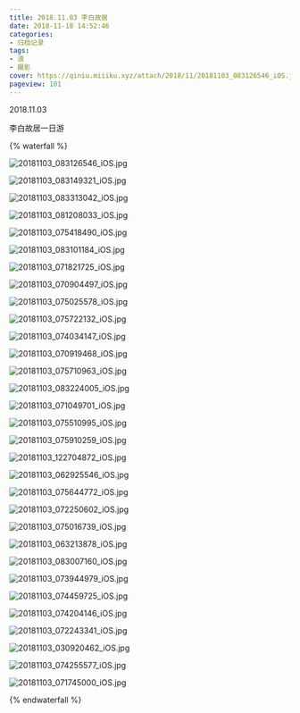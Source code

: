 ```yaml
---
title: 2018.11.03 李白故居
date: 2018-11-18 14:52:46
categories:
- 归档记录
tags:
- 浪
- 摄影
cover: https://qiniu.miiiku.xyz/attach/2018/11/20181103_083126546_iOS.jpg
pageview: 101
---
```


2018.11.03

李白故居一日游

{% waterfall %}

![20181103_083126546_iOS.jpg](https://qiniu.miiiku.xyz/attach/2018/11/20181103_083126546_iOS.jpg)

![20181103_083149321_iOS.jpg](https://qiniu.miiiku.xyz/attach/2018/11/20181103_083149321_iOS.jpg)

![20181103_083313042_iOS.jpg](https://qiniu.miiiku.xyz/attach/2018/11/20181103_083313042_iOS.jpg)

![20181103_081208033_iOS.jpg](https://qiniu.miiiku.xyz/attach/2018/11/20181103_081208033_iOS.jpg)

![20181103_075418490_iOS.jpg](https://qiniu.miiiku.xyz/attach/2018/11/20181103_075418490_iOS.jpg)

![20181103_083101184_iOS.jpg](https://qiniu.miiiku.xyz/attach/2018/11/20181103_083101184_iOS.jpg)

![20181103_071821725_iOS.jpg](https://qiniu.miiiku.xyz/attach/2018/11/20181103_071821725_iOS.jpg)

![20181103_070904497_iOS.jpg](https://qiniu.miiiku.xyz/attach/2018/11/20181103_070904497_iOS.jpg)

![20181103_075025578_iOS.jpg](https://qiniu.miiiku.xyz/attach/2018/11/20181103_075025578_iOS.jpg)

![20181103_075722132_iOS.jpg](https://qiniu.miiiku.xyz/attach/2018/11/20181103_075722132_iOS.jpg)

![20181103_074034147_iOS.jpg](https://qiniu.miiiku.xyz/attach/2018/11/20181103_074034147_iOS.jpg)

![20181103_070919468_iOS.jpg](https://qiniu.miiiku.xyz/attach/2018/11/20181103_070919468_iOS.jpg)

![20181103_075710963_iOS.jpg](https://qiniu.miiiku.xyz/attach/2018/11/20181103_075710963_iOS.jpg)

![20181103_083224005_iOS.jpg](https://qiniu.miiiku.xyz/attach/2018/11/20181103_083224005_iOS.jpg)

![20181103_071049701_iOS.jpg](https://qiniu.miiiku.xyz/attach/2018/11/20181103_071049701_iOS.jpg)

![20181103_075510995_iOS.jpg](https://qiniu.miiiku.xyz/attach/2018/11/20181103_075510995_iOS.jpg)

![20181103_075910259_iOS.jpg](https://qiniu.miiiku.xyz/attach/2018/11/20181103_075910259_iOS.jpg)

![20181103_122704872_iOS.jpg](https://qiniu.miiiku.xyz/attach/2018/11/20181103_122704872_iOS.jpg)

![20181103_062925546_iOS.jpg](https://qiniu.miiiku.xyz/attach/2018/11/20181103_062925546_iOS.jpg)

![20181103_075644772_iOS.jpg](https://qiniu.miiiku.xyz/attach/2018/11/20181103_075644772_iOS.jpg)

![20181103_072250602_iOS.jpg](https://qiniu.miiiku.xyz/attach/2018/11/20181103_072250602_iOS.jpg)

![20181103_075016739_iOS.jpg](https://qiniu.miiiku.xyz/attach/2018/11/20181103_075016739_iOS.jpg)

![20181103_063213878_iOS.jpg](https://qiniu.miiiku.xyz/attach/2018/11/20181103_063213878_iOS.jpg)

![20181103_083007160_iOS.jpg](https://qiniu.miiiku.xyz/attach/2018/11/20181103_083007160_iOS.jpg)

![20181103_073944979_iOS.jpg](https://qiniu.miiiku.xyz/attach/2018/11/20181103_073944979_iOS.jpg)

![20181103_074459725_iOS.jpg](https://qiniu.miiiku.xyz/attach/2018/11/20181103_074459725_iOS.jpg)

![20181103_074204146_iOS.jpg](https://qiniu.miiiku.xyz/attach/2018/11/20181103_074204146_iOS.jpg)

![20181103_072243341_iOS.jpg](https://qiniu.miiiku.xyz/attach/2018/11/20181103_072243341_iOS.jpg)

![20181103_030920462_iOS.jpg](https://qiniu.miiiku.xyz/attach/2018/11/20181103_030920462_iOS.jpg)

![20181103_074255577_iOS.jpg](https://qiniu.miiiku.xyz/attach/2018/11/20181103_074255577_iOS.jpg)

![20181103_071745000_iOS.jpg](https://qiniu.miiiku.xyz/attach/2018/11/20181103_071745000_iOS.jpg)

{% endwaterfall %}

